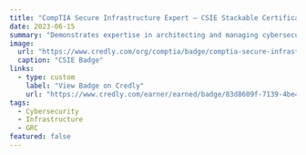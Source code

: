 ```yaml
---
title: "CompTIA Secure Infrastructure Expert – CSIE Stackable Certification"
date: 2023-06-15
summary: "Demonstrates expertise in architecting and managing cybersecurity infrastructure to meet Governance, Risk, and Compliance (GRC) needs."
image:
  url: "https://www.credly.com/org/comptia/badge/comptia-secure-infrastructure-expert-csie-stackable"
  caption: "CSIE Badge"
links:
  - type: custom
    label: "View Badge on Credly"
    url: "https://www.credly.com/earner/earned/badge/83d8609f-7139-4be4-90cf-9503b135479a"
tags:
  - Cybersecurity
  - Infrastructure
  - GRC
featured: false
---
```


